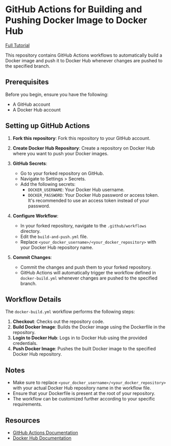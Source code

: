 # GitHub Actions for Building and Pushing Docker Image to Docker Hub

[Full Tutorial ](https://medium.com/@sameeradissanayaka/how-to-use-github-actions-to-build-and-push-docker-image-to-docker-hub-3cba4170d98e)

This repository contains GitHub Actions workflows to automatically build a Docker image and push it to Docker Hub whenever changes are pushed to the specified branch.

## Prerequisites

Before you begin, ensure you have the following:

- A GitHub account
- A Docker Hub account


## Setting up GitHub Actions

1. **Fork this repository**: Fork this repository to your GitHub account.

2. **Create Docker Hub Repository**: Create a repository on Docker Hub where you want to push your Docker images.

3. **GitHub Secrets**:

   - Go to your forked repository on GitHub.
   - Navigate to Settings > Secrets.
   - Add the following secrets:
     - `DOCKER_USERNAME`: Your Docker Hub username.
     - `DOCKER_PASSWORD`: Your Docker Hub password or access token. It's recommended to use an access token instead of your password.

4. **Configure Workflow**:

   - In your forked repository, navigate to the `.github/workflows` directory.
   - Edit the `build-and-push.yml` file.
   - Replace `<your_docker_username>/<your_docker_repository>` with your Docker Hub repository name.

5. **Commit Changes**:

   - Commit the changes and push them to your forked repository.
   - GitHub Actions will automatically trigger the workflow defined in `docker-build.yml` whenever changes are pushed to the specified branch.

## Workflow Details

The `docker-build.yml` workflow performs the following steps:

1. **Checkout**: Checks out the repository code.
2. **Build Docker Image**: Builds the Docker image using the Dockerfile in the repository.
3. **Login to Docker Hub**: Logs in to Docker Hub using the provided credentials.
4. **Push Docker Image**: Pushes the built Docker image to the specified Docker Hub repository.

## Notes

- Make sure to replace `<your_docker_username>/<your_docker_repository>` with your actual Docker Hub repository name in the workflow file.
- Ensure that your Dockerfile is present at the root of your repository.
- The workflow can be customized further according to your specific requirements.

## Resources

- [GitHub Actions Documentation](https://docs.github.com/en/actions)
- [Docker Hub Documentation](https://docs.docker.com/docker-hub/)
